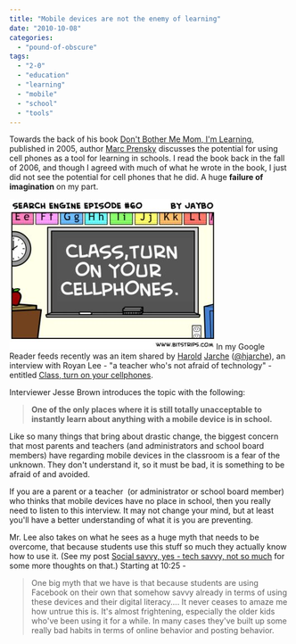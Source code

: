 ```yaml
---
title: "Mobile devices are not the enemy of learning"
date: "2010-10-08"
categories: 
  - "pound-of-obscure"
tags: 
  - "2-0"
  - "education"
  - "learning"
  - "mobile"
  - "school"
  - "tools"
---
```


Towards the back of his book [Don't Bother Me Mom, I'm Learning](http://astore.amazon.com/gbrettmiller-20/detail/1557788588/105-0704870-6814832), published in 2005, author [Marc Prensky](http://www.marcprensky.com/) discusses the potential for using cell phones as a tool for learning in schools. I read the book back in the fall of 2006, and though I agreed with much of what he wrote in the book, I just did not see the potential for cell phones that he did. A huge **failure of imagination** on my part.

![](images/5033021335_055044f6c9_o.jpg "Class, turn on your cellphones")In my Google Reader feeds recently was an item shared by [Harold](http://www.jarche.com/) [Jarche](http://www.google.com/reader/shared/hjarche) ([@hjarche](http://twitter.com/hjarche)), an interview with Royan Lee - "a teacher who's not afraid of technology" - entitled [Class, turn on your cellphones](http://www.tvo.org/cfmx/tvoorg/searchengine/index.cfm?page_id=613&action=blog&subaction=viewPost&post_id=13513&blog_id=485).

Interviewer Jesse Brown introduces the topic with the following:

> **One of the only places where it is still totally unacceptable to instantly learn about anything with a mobile device is in school.**

Like so many things that bring about drastic change, the biggest concern that most parents and teachers (and administrators and school board members) have regarding mobile devices in the classroom is a fear of the unknown. They don't understand it, so it must be bad, it is something to be afraid of and avoided.

If you are a parent or a teacher  (or administrator or school board member) who thinks that mobile devices have no place in school, then you really need to listen to this interview. It may not change your mind, but at least you'll have a better understanding of what it is you are preventing.

Mr. Lee also takes on what he sees as a huge myth that needs to be overcome, that because students use this stuff so much they actually know how to use it. (See my post [Social savvy, yes - tech savvy, not so much](http://blog.gbrettmiller.com/social-savvy-yes-tech-savvy-not-so-much/) for some more thoughts on that.) Starting at 10:25 -

> One big myth that we have is that because students are using Facebook on their own that somehow savvy already in terms of using these devices and their digital literacy.... It never ceases to amaze me how untrue this is. It's almost frightening, especially the older kids who've been using it for a while. In many cases they've built up some really bad habits in terms of online behavior and posting behavior.
